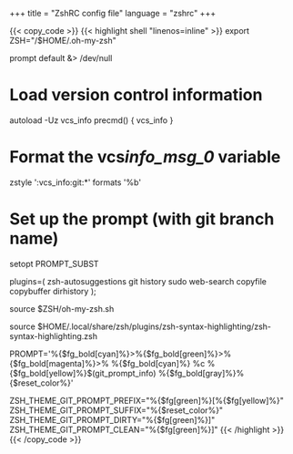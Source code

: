 +++
title = "ZshRC config file"
language = "zshrc"
+++

{{< copy_code >}}
{{< highlight shell "linenos=inline" >}}
export ZSH="/$HOME/.oh-my-zsh"

prompt default &> /dev/null

# Load version control information

autoload -Uz vcs_info
precmd() { vcs_info }

# Format the vcs*info_msg_0* variable

zstyle ':vcs_info:git:\*' formats '%b'

# Set up the prompt (with git branch name)

setopt PROMPT_SUBST

plugins=(
zsh-autosuggestions
git
history
sudo
web-search
copyfile
copybuffer
dirhistory
);

source $ZSH/oh-my-zsh.sh

source $HOME/.local/share/zsh/plugins/zsh-syntax-highlighting/zsh-syntax-highlighting.zsh

PROMPT='%{$fg_bold[cyan]%}>%{$fg_bold[green]%}>%{$fg_bold[magenta]%}>% %{$fg_bold[cyan]%} %c %{$fg_bold[yellow]%}$(git_prompt_info) %{$fg_bold[gray]%}%{$reset_color%}'

ZSH_THEME_GIT_PROMPT_PREFIX="%{$fg[green]%}[%{$fg[yellow]%}"
ZSH_THEME_GIT_PROMPT_SUFFIX="%{$reset_color%}"
ZSH_THEME_GIT_PROMPT_DIRTY="%{$fg[green]%}]"
ZSH_THEME_GIT_PROMPT_CLEAN="%{$fg[green]%}]"
{{< /highlight >}}
{{< /copy_code >}}
